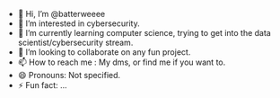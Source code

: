 - 👋 Hi, I’m @batterweeee
- 👀 I’m interested in cybersecurity.
- 🌱 I’m currently learning computer science, trying to get into the data scientist/cybersecurity stream.
- 💞️ I’m looking to collaborate on any fun project.
- 📫 How to reach me : My dms, or find me if you want to.
- 😄 Pronouns: Not specified.
- ⚡ Fun fact: ...

<!---
batterweeee/batterweeee is a ✨ special ✨ repository because its `README.md` (this file) appears on your GitHub profile.
You can click the Preview link to take a look at your changes.
--->
